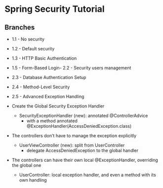 # Spring Security Tutorial

## Branches

- 1.1 - No security
- 1.2 - Default security
- 1.3 - HTTP Basic Authentication
- 1.5 - Form-Based Login- 2.2 - Security users management
- 2.3 - Database Authentication Setup
- 2.4 - Method-Level Security
- 2.5 - Advanced Exception Handling

- Create the Global Security Exception Handler
	- SecurityExceptionHandler (new): annotated @ControllerAdvice
		- with a method annotated @ExceptionHandler(AccessDeniedException.class)
- The controllers don't have to manage the exception explicitly
	- UserViewController (new): split from UserController
		- delegate AccessDeniedException to the global handler
- The controllers can have their own local @ExceptionHandler, overriding the global one
	- UserController: local exception handler, and even a method with its own handling
